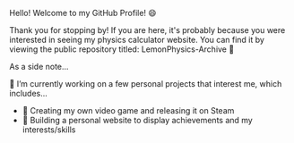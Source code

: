Hello! Welcome to my GitHub Profile! 😄

Thank you for stopping by! If you are here, it's probably because you were interested in seeing my physics calculator website. You can find it by viewing the public repository titled: LemonPhysics-Archive 🍋

As a side note...

🔭 I’m currently working on a few personal projects that interest me, which includes...
  - 👾 Creating my own video game and releasing it on Steam
  - 📲 Building a personal website to display achievements and my interests/skills



<!--
**davidchannn/davidchannn** is a ✨ _special_ ✨ repository because its `README.md` (this file) appears on your GitHub profile.

Here are some ideas to get you started:

- 🔭 I’m currently working on ...
- 🌱 I’m currently learning ...
- 👯 I’m looking to collaborate on ...
- 🤔 I’m looking for help with ...
- 💬 Ask me about ...
- 📫 How to reach me: ...
- 😄 Pronouns: ...
- ⚡ Fun fact: ...
-->
